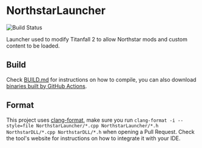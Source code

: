 # NorthstarLauncher
![Build Status](https://github.com/R2Northstar/NorthstarLauncher/actions/workflows/ci.yml/badge.svg)

Launcher used to modify Titanfall 2 to allow Northstar mods and custom content to be loaded.

## Build

Check [BUILD.md](https://github.com/R2Northstar/NorthstarLauncher/blob/main/BUILD.md) for instructions on how to compile, you can also download [binaries built by GitHub Actions](https://github.com/R2Northstar/NorthstarLauncher/actions).

## Format

This project uses [clang-format](https://clang.llvm.org/docs/ClangFormat.html), make sure you run `clang-format -i --style=file NorthstarLauncher/*.cpp NorthstarLauncher/*.h NorthstarDLL/*.cpp NorthstarDLL/*.h` when opening a Pull Request. Check the tool's website for instructions on how to integrate it with your IDE.
